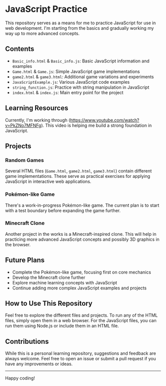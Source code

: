 # JavaScript Practice

This repository serves as a means for me to practice JavaScript for use in web development. I'm starting from the basics and gradually working my way up to more advanced concepts.

## Contents

- `Basic_info.html` & `Basic_info.js`: Basic JavaScript information and examples
- `Game.html` & `Game.js`: Simple JavaScript game implementations
- `game2.html` & `game3.html`: Additional game variations and experiments
- `JavaScriptExample.js`: Various JavaScript code examples
- `string_function.js`: Practice with string manipulation in JavaScript
- `index.html` & `index.js`: Main entry point for the project

## Learning Resources

Currently, I'm working through (https://www.youtube.com/watch?v=PkZNo7MFNFg). This video is helping me build a strong foundation in JavaScript.

## Projects

### Random Games
Several HTML files (`Game.html`, `game2.html`, `game3.html`) contain different game implementations. These serve as practical exercises for applying JavaScript in interactive web applications.

### Pokémon-like Game
There's a work-in-progress Pokémon-like game. The current plan is to start with a test boundary before expanding the game further.

### Minecraft Clone
Another project in the works is a Minecraft-inspired clone. This will help in practicing more advanced JavaScript concepts and possibly 3D graphics in the browser.

## Future Plans

- Complete the Pokémon-like game, focusing first on core mechanics
- Develop the Minecraft clone further
- Explore machine learning concepts with JavaScript
- Continue adding more complex JavaScript examples and projects

## How to Use This Repository

Feel free to explore the different files and projects. To run any of the HTML files, simply open them in a web browser. For the JavaScript files, you can run them using Node.js or include them in an HTML file.

## Contributions

While this is a personal learning repository, suggestions and feedback are always welcome. Feel free to open an issue or submit a pull request if you have any improvements or ideas.

---

Happy coding!
